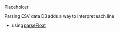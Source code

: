 Placeholder

Parsing CSV data
D3 adds a way to interpret each line

 * using [parseFloat](https://developer.mozilla.org/en-US/docs/Web/JavaScript/Reference/Global_Objects/parseFloat)
